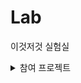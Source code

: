 # Lab
이것저것 실험실


<details>

<summary>참여 프로젝트</summary>
<blockquote>

  <details>

  <summary>더치(2019/7 ~ 2021/11)</summary>  

  - 소개: 사용자의 중간지점의 위치를 알려주는 서비스 
  - 역할: 안드로이드 개발, PM, 유지보수 담당
  - [Kotlin_ver 개발페이지(최신)](https://github.com/jkey20/Kotlin-Dutch), [Java_ver 개발페이지(이전)](https://github.com/2019androidtp/Dutch)

  ##### <사용기술>
  ```
  디자인패턴: MVVM(+ DataBinding), Repository
  DI: Hilt
  네트워킹: Retrofit/OkHttp
  비동기: Coroutine
  DB: Room
  API: T Map, T SafeCaster, Kakao Link
  ```
  ###### 배운 점
  - 사용자가 많은 서비스를 장기간 유지보수하는 경험을 쌓음
  - 배운 이론들을 실전에 적용하고 시행착오를 겪으면서 점진적인 실력향상을 이룸
  - Java 레거시 코드를 Kotlin으로 변환하고 수정하면서 클린코드와 디자인패턴의 중요성을 느낌
  - 다양한 API를 활용해보면서 공식문서에 익숙해짐
  ###### 개선할 점
  - Repository 패턴의 사용법을 이해하지 못한채 사용함
  - Hilt, Coroutine, Room을 단순히 적용만 함

  </details>

  <details>
  <summary>인터페이스 앱(2020/10 ~ 2021/3)</summary>
  
  - 소개: 인터페이스 동아리 회원들을 위한 서비스
  - 역할: 안드로이드 개발
  - [프로젝트 페이지](https://github.com/jkey20/Interface_Android)
  
  ##### <사용기술>
  ```
  디자인패턴: MVVM(+ DataBinding), Repository
  네트워킹: Retrofit/OkHttp
  비동기: Rx
  API: Firebase, Glide, 디자인 오픈소스
  ```
  ###### 배운 점
  - Rx 이론을 프로젝트에 실제로 적용
  - Firebase를 처음으로 적용
  - 디자인 오픈소스 사용법을 익힘
  ###### 개선할 점
  - Repository 패턴의 사용법을 이해하지 못한채 사용함
  - Rx를 단순히 적용만 함
  
  </details>
 
  <details>
  <summary>OP.GG 해커톤 - 갔다올게(2021/7 ~ 2021/9)</summary>
  
  - 소개: 게임 플레이시 흡연하느라 늦는걸 방지하는 알리미 앱
  - 역할: 안드로이드 개발, 아이디어 기획
  - [프로젝트 페이지](https://github.com/OPGG-HACKTHON/mobile-b-android)
  
  ##### <사용기술> 
  ```
  디자인 패턴: MVVM, Repository
  Clean Architecture
  UI: Jetpack Compose
  DI: Hilt
  비동기: Coroutine/Flow
  네트워킹: Retrofit/OkHttp
  API: Firebase, Stomp
  ```
  ###### 배운 점
  - Clean Architecture, Jetpack Compose, Hilt, Flow를 처음 접해보고 공부할 수 있었음 
  - Stomp 통신방법을 익힘
  ###### 개선할 점
  - Clean Architecture, Jetpack Compose, Hilt, Flow에 대한 이해도 부족
  
  </details>
  
  <details>
  
  <summary>ERRS(2022/3 ~ 2022/5)</summary>
  
  - 소개: ESL(전자가격표시기)를 활용한 식당예약서비스 앱
  - 역할: 안드로이드 개발, 아이디어 기획
  - [프로젝트 페이지](https://github.com/jkey20/ERRS)
  
  ##### <사용기술> 
  ```
  디자인 패턴: MVVM(+ Databinding), Repository
  DI: Hilt
  비동기: Coroutine/Flow
  API: Firebase, Glide, Material Design
  Util: Kotlin Ktx
  ```
  ###### 배운 점
  - Firebase DB, Storage, Cloud Message를 깊게 공부할 수 있었음 
  ###### 개선할 점
  - 구현시간 부족으로 리팩토링 및 기능부족
  
  </details>
  
</blockquote>
</details>
